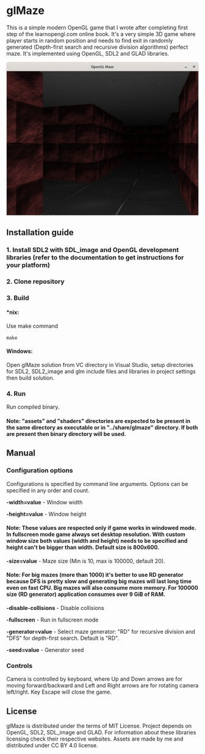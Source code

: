# glMaze
This is a simple modern OpenGL game that I wrote after completing first step of the learnopengl.com online book. It's a very simple 3D game where player starts in random position and needs to find exit in randomly generated (Depth-first search and recursive division algorithms) perfect maze. It's implemented using OpenGL, SDL2 and GLAD libraries.

<span style="display:block;text-align:center">![Screenshot](./doc/screenshot.png)

## Installation guide

### 1. Install SDL2 with SDL_image and OpenGL development libraries (refer to the documentation to get instructions for your platform)

### 2. Clone repository

### 3. Build
#### *nix:
Use make command
```console
make
```

#### Windows:
Open glMaze solution from VC directory in Visual Studio, setup directories for SDL2, SDL2_image and glm include files and libraries in project settings then build solution.

### 4. Run

Run compiled binary.

#### Note: "assets" and "shaders" directories are expected to be present in the same directory as executable or in "../share/glmaze" directory. If both are present then binary directory will be used.

## Manual
### Configuration options
Configurations is specified by command line arguments. Options can be specified in any order and count.

**-width=value** - Window width

**-height=value** - Window height
#### Note: These values are respected only if game works in windowed mode. In fullscreen mode game always set desktop resolution. With custom window size both values (width and height) needs to be specified and height can't be bigger than width. Default size is 800x600.

**-size=value** - Maze size (Min is 10, max is 100000, default 20). 
#### Note: For big mazes (more than 1000) it's better to use RD generator because DFS is pretty slow and generating big mazes will last long time even on fast CPU. Big mazes will also consume more memory. For 100000 size (RD generator) application consumes over 9 GiB of RAM.

**-disable-collisions** - Disable collisions

**-fullscreen** - Run in fullscreen mode

**-generator=value** - Select maze generator: "RD" for recursive division and "DFS" for depth-first search. Default is "RD".

**-seed=value** - Generator seed

### Controls
Camera is controlled by keyboard, where Up and Down arrows are for moving forward/backward and Left and Right arrows are for rotating camera left/right. Key Escape will close the game.

## License
glMaze is distributed under the terms of MIT License. Project depends on OpenGL, SDL2, SDL_image and GLAD. For information about these libraries licensing check their respective websites. Assets are made by me and distributed under CC BY 4.0 license.
